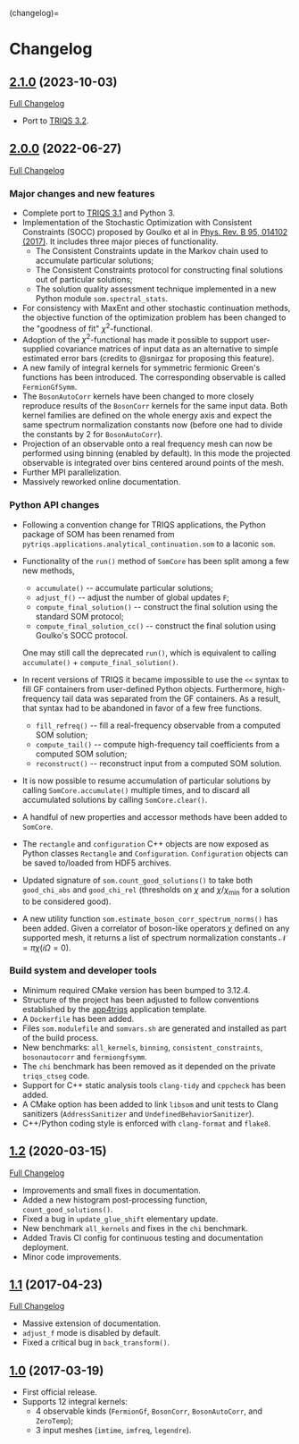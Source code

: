 (changelog)=

# Changelog

## [2.1.0](https://github.com/krivenko/som/tree/2.1.0) (2023-10-03)
[Full Changelog](https://github.com/krivenko/som/compare/2.0.0...2.1.0)

- Port to [TRIQS 3.2](
  https://github.com/TRIQS/triqs/releases/tag/3.2.0).

## [2.0.0](https://github.com/krivenko/som/tree/2.0.0) (2022-06-27)
[Full Changelog](https://github.com/krivenko/som/compare/1.2...2.0.0)

### Major changes and new features

- Complete port to [TRIQS 3.1](
  https://github.com/TRIQS/triqs/releases/tag/3.1.0) and Python 3.
- Implementation of the Stochastic Optimization with Consistent Constraints
  (SOCC) proposed by Goulko et al in [Phys. Rev. B 95, 014102 (2017)](
  https://doi.org/10.1103/PhysRevB.95.014102). It includes three major pieces
  of functionality.
  * The Consistent Constraints update in the Markov chain used to accumulate
    particular solutions;
  * The Consistent Constraints protocol for constructing final solutions out of
    particular solutions;
  * The solution quality assessment technique implemented in a new Python module
    `som.spectral_stats`.
- For consistency with MaxEnt and other stochastic continuation methods, the
  objective function of the optimization problem has been changed to the
  "goodness of fit" $\chi^2$-functional.
- Adoption of the $\chi^2$-functional has made it possible to support
  user-supplied covariance matrices of input data as an alternative to simple
  estimated error bars (credits to @snirgaz for proposing this feature).
- A new family of integral kernels for symmetric fermionic Green's functions has
  been introduced. The corresponding observable is called `FermionGfSymm`.
- The `BosonAutoCorr` kernels have been changed to more closely reproduce
  results of the `BosonCorr` kernels for the same input data. Both kernel
  families are defined on the whole energy axis and expect the same spectrum
  normalization constants now (before one had to divide the constants by 2 for
  `BosonAutoCorr`).
- Projection of an observable onto a real frequency mesh can now be
  performed using binning (enabled by default). In this mode the projected
  observable is integrated over bins centered around points of the mesh.
- Further MPI parallelization.
- Massively reworked online documentation.

### Python API changes

- Following a convention change for TRIQS applications, the Python package of
  SOM has been renamed from `pytriqs.applications.analytical_continuation.som`
  to a laconic `som`.
- Functionality of the `run()` method of `SomCore` has been split among a
  few new methods,
  * `accumulate()` -- accumulate particular solutions;
  * `adjust_f()` -- adjust the number of global updates `F`;
  * `compute_final_solution()` -- construct the final solution using the
    standard SOM protocol;
  * `compute_final_solution_cc()` -- construct the final solution using
    Goulko's SOCC protocol.

  One may still call the deprecated `run()`, which is equivalent to calling
  `accumulate()` + `compute_final_solution()`.
- In recent versions of TRIQS it became impossible to use the `<<` syntax to
  fill GF containers from user-defined Python objects. Furthermore,
  high-frequency tail data was separated from the GF containers. As a result,
  that syntax had to be abandoned in favor of a few free functions.
  * `fill_refreq()` -- fill a real-frequency observable from a computed SOM
    solution;
  * `compute_tail()` -- compute high-frequency tail coefficients from a
    computed SOM solution;
  * `reconstruct()` -- reconstruct input from a computed SOM solution.
- It is now possible to resume accumulation of particular solutions by calling
  `SomCore.accumulate()` multiple times, and to discard all accumulated
  solutions by calling `SomCore.clear()`.
- A handful of new properties and accessor methods have been added to `SomCore`.
- The `rectangle` and `configuration` C++ objects are now exposed as Python
  classes `Rectangle` and `Configuration`. `Configuration` objects can be saved
  to/loaded from HDF5 archives.
- Updated signature of `som.count_good_solutions()` to take both
  `good_chi_abs` and `good_chi_rel` (thresholds on $\chi$ and
  $\chi/\chi_\mathrm{min}$ for a solution to be considered good).
- A new utility function `som.estimate_boson_corr_spectrum_norms()` has been
  added. Given a correlator of boson-like operators $\chi$ defined on any
  supported mesh, it returns a list of spectrum normalization constants
  $\mathcal{N} = \pi \chi(i\Omega = 0)$.

### Build system and developer tools

- Minimum required CMake version has been bumped to 3.12.4.
- Structure of the project has been adjusted to follow conventions established
  by the [app4triqs](https://github.com/TRIQS/app4triqs) application template.
- A `Dockerfile` has been added.
- Files `som.modulefile` and `somvars.sh` are generated and installed as part
  of the build process.
- New benchmarks: `all_kernels`, `binning`, `consistent_constraints`,
  `bosonautocorr` and `fermiongfsymm`.
- The `chi` benchmark has been removed as it depended on the private
  `triqs_ctseg` code.
- Support for C++ static analysis tools `clang-tidy` and `cppcheck` has been
  added.
- A CMake option has been added to link `libsom` and unit tests to Clang
  sanitizers (`AddressSanitizer` and `UndefinedBehaviorSanitizer`).
- C++/Python coding style is enforced with `clang-format` and `flake8`.

## [1.2](https://github.com/krivenko/som/tree/1.2) (2020-03-15)
[Full Changelog](https://github.com/krivenko/som/compare/1.1...1.2)

- Improvements and small fixes in documentation.
- Added a new histogram post-processing function, `count_good_solutions()`.
- Fixed a bug in `update_glue_shift` elementary update.
- New benchmark `all_kernels` and fixes in the `chi` benchmark.
- Added Travis CI config for continuous testing and documentation deployment.
- Minor code improvements.

## [1.1](https://github.com/krivenko/som/tree/1.1) (2017-04-23)
[Full Changelog](https://github.com/krivenko/som/compare/1.0...1.1)

- Massive extension of documentation.
- `adjust_f` mode is disabled by default.
- Fixed a critical bug in `back_transform()`.

## [1.0](https://github.com/krivenko/som/tree/1.0) (2017-03-19)

- First official release.
- Supports 12 integral kernels:
    * 4 observable kinds (`FermionGf`, `BosonCorr`, `BosonAutoCorr`, and
      `ZeroTemp`);
    * 3 input meshes (`imtime`, `imfreq`, `legendre`).
